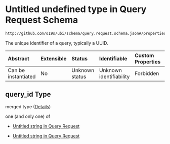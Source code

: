 # Untitled undefined type in Query Request Schema

```txt
http://github.com/o19s/ubi/schema/query.request.schema.json#/properties/query_id
```

The unique identifier of a query, typically a UUID.

| Abstract            | Extensible | Status         | Identifiable            | Custom Properties | Additional Properties | Access Restrictions | Defined In                                                                                |
| :------------------ | :--------- | :------------- | :---------------------- | :---------------- | :-------------------- | :------------------ | :---------------------------------------------------------------------------------------- |
| Can be instantiated | No         | Unknown status | Unknown identifiability | Forbidden         | Allowed               | none                | [query.request.schema.json\*](../../out/query.request.schema.json "open original schema") |

## query\_id Type

merged type ([Details](query-properties-query_id.md))

one (and only one) of

* [Untitled string in Query Request](query-properties-query_id-oneof-0.md "check type definition")

* [Untitled string in Query Request](query-properties-query_id-oneof-1.md "check type definition")
